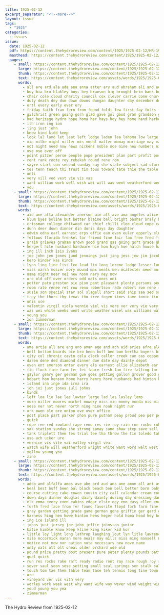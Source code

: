 ```yaml
---
title: 1925-02-12
excerpt_separator: "<!--more-->"
layout: issue
tags:
  - "1925"
categories:
  - issues
issue:
  date: 1925-02-12
  pdf: https://content.thehydroreview.com/content/1925/1925-02-12/HR-1925-02-12.pdf
  masthead: https://content.thehydroreview.com/content/1925/1925-02-12/masthead/HR-1925-02-12.jpg
  pages:
    - small: https://content.thehydroreview.com/content/1925/1925-02-12/small/HR-1925-02-12-01.jpg
      large: https://content.thehydroreview.com/content/1925/1925-02-12/large/HR-1925-02-12-01.jpg
      thumb: https://content.thehydroreview.com/content/1925/1925-02-12/thumbnails/HR-1925-02-12-01.jpg
      text: https://content.thehydroreview.com/assets/words/1925/1925-02-12/HR-1925-02-12-01.txt
      words:
        - all are ard ala ada ana anna atter ary aud abraham ali and adams alls
        - buy bia bro blakley boys bey branson big brought bein bank born benscoter baptist but bist beans bring birth brother best brand bill bridge bryson bator
        - chair cole cloud charity council cox clever carrie come church carey ches county coe clara cor christian center city came chic
        - duty death dey dun down downs dungan daughter day december doing dinner dare
        - ertl every early ever ery
        - friday faith fran fern from found foldi few first fay folks frost flowers fort foote for fruits fall full friends
        - gilchrist green going gorn glad gave gol good gram grandson guo george ground gee given glidewell grand gan goods grade
        - had heritage hydro hope homa her hays hoy hey home hand herbert hea hom hume hird held has heart hall hensle harm
        - ith iron ing ion
        - jing just john
        - know kind kidd keep
        - look lal land let leat left lodge laden lea lahoma low large lead last lincoln laughter lady lake living life
        - mia milke might miller mis mount matter monay marriage may man most miss more mary mein many members made mar mex main marc mor
        - not night need now news nickens noble noe nine new numbers nie near nims
        - ove ose over off
        - point pitzer perse people pope president plan part profit pos persons princess post postal phill public perfect pro pla pearl pace pere
        - rent rank roote rey rebekah round rene rom
        - sayre start son second sunday say she state subject sad store sear supper sork south school shi saturday shall sell six sch stuer sallie short sese schoo
        - tes tenn teach thi trust tim tous toward tate thie the table team too then town trip tue teen
        - unti
        - very vill ved vest vie vis vas
        - want willian work well wish wei will was went weatherford weeks wes wynona with west why week words way
        - you
    - small: https://content.thehydroreview.com/content/1925/1925-02-12/small/HR-1925-02-12-02.jpg
      large: https://content.thehydroreview.com/content/1925/1925-02-12/large/HR-1925-02-12-02.jpg
      thumb: https://content.thehydroreview.com/content/1925/1925-02-12/thumbnails/HR-1925-02-12-02.jpg
      text: https://content.thehydroreview.com/assets/words/1925/1925-02-12/HR-1925-02-12-02.txt
      words:
        - aid ane alta alexander anerson ain all ave ama angeles alice and agent annie arp able are ani andy ann amos ach
        - blum byes boline but better blaine ball bright bashar braly buy business barber birden bartgis bast bee blanchard best bishop been berger bart ber ben born bah
        - crissman college chitwood car chief chilli cleo cloud cope cand cedar colo clyde call carnegie come cody child cecil cach cook cone city corn change coffee code canta cause
        - dunn deer down dinner din doris days day daughter
        - edwin edna earl earnest erps effie eam even euler epperly elmer evert end ear
        - fellows florida frenkel far friend fine fair fam free fred fry foreman fields for frankie fellow friday ford fogel frank
        - grain grieves graham grown good grand gas going gort grace ghost george gallon guy greg game gorell glady
        - hergert hite husband hardware hie hom high hue hatch house hart hon hone hin hydro helen has hesser henry hen hinton her hopewell herndon how had hattie home hang harry
        - ing ill inch isis ivans
        - joe john jen jones jund jennings just jing jess jew jim jacob johnnie
        - kero kinder kas kinds
        - lynn ling line list lee lead lin long lorene lodge lesser lump lynch lines look lows lola last levi lige lawter louisville lizzie len laswell lake let linch lemon
        - miss marsh mosier mory mound mas meals men mcalester mene murray mere menary mary mighty miller man miler more meal mckee mor mus monday mon marion mccafferty mons made
        - name night near nei new noon nary ney now
        - ore old off over orders odd oats ones oni
        - potter pato preston pie pion pant pleasant plenty persons peden page poitier peal per piece pry pasket price part patterson pio place past peo
        - room rate renee ret row reno robertson rado robert rom rene ridenour ridge reason road red rowland rae rust route reynolds run radio regular rome
        - susie son special star sol slagell short said ship saa sed salen sick season sister sons sua soule sun springs spring south seed school state sim sis supper saturday sale sam she samples sunday stutzman seeger smith sie sting suite suit see stout sights
        - trey the thurs thy texas tho tree tegen times tame tonic tin toch towns tome ton trusty try them tuttle tee too thomas truman tiny tha
        - unis use
        - valentin virgil viola vennie viel vis vere ver very vie vary
        - waz wei white weeks went write weather wisel was williams walter working wilson with wil wind will wig wakefield willa week weatherford williford wife wes wall walker ware work workman wilma worley
        - young you
        - zon zimmerman
    - small: https://content.thehydroreview.com/content/1925/1925-02-12/small/HR-1925-02-12-03.jpg
      large: https://content.thehydroreview.com/content/1925/1925-02-12/large/HR-1925-02-12-03.jpg
      thumb: https://content.thehydroreview.com/content/1925/1925-02-12/thumbnails/HR-1925-02-12-03.jpg
      text: https://content.thehydroreview.com/assets/words/1925/1925-02-12/HR-1925-02-12-03.txt
      words:
        - ama artie all are ang ano aman age and ach aid aries afre ale able alavi avala
        - bell bottom boards bie bro been buff bee bun bertha buyers bros bei bar bias barber bob bartgis bak ber best butel boston
        - city col chronic cavin cela clock caller creek can cas copper cry corn carver course call cater cheney crissman car courts chis
        - daren dene ded diamond dinner due date day dainty depot
        - even ent emerson enter every els earnest ellie elizabeth ear
        - fin flock fine farm fer fei faure fresh fam fire falling for folks frank fore friends fost fed filling far from first
        - gaylor geary ger german gue goes getting gallon grover good given grain grip guest glen gordon
        - hobart hom henson home harry henry hore husbands had hinton hydro honor hool handle hita hollis has her half hake hone halls
        - island ina inge ida irma ira
        - joh joi just jones juli johns
        - kinds
        - left loa lio lae lee lawter large lad las lasley lamp
        - morn miller moores market mowery miss min money monda mis mirman mound mary mill marion mims meats mille mir man milligan mas moore millian moot magnolia
        - nese ner not never north ning nine noah night nur
        - ork owen ole ore onion ove over office
        - post place part parker phon pure putnam peay proud peo per pent pound paul pla pee past
        - quick
        - rope ree red rowland rape reno res rie roy rain ron rocks ruhl rhode rome roe reber rose rox route rake rock roll
        - sak station sunday she strong samay sano shaw step save sell sane sper sees sun spain saad shorts sack sand seaton see sale spring sony seed sea star sales sear saturday scott
        - tank triplett then tes trial tee tha throw the tin toledo take thelma tien thu tutt try tom tex tie them
        - use uch ucker ure
        - vernice vis vite vai valley virgil vea
        - watch wife will weatherford wright white want word walt west wash wilson was wide week went write with wit waas whit work wos
        - yellow young you
        - zine
    - small: https://content.thehydroreview.com/content/1925/1925-02-12/small/HR-1925-02-12-04.jpg
      large: https://content.thehydroreview.com/content/1925/1925-02-12/large/HR-1925-02-12-04.jpg
      thumb: https://content.thehydroreview.com/content/1925/1925-02-12/thumbnails/HR-1925-02-12-04.jpg
      text: https://content.thehydroreview.com/assets/words/1925/1925-02-12/HR-1925-02-12-04.txt
      words:
        - addo and alfalfa amos ave abe ard aud ana ane amon all ani ast ald acre art ary atkinson are auch ally ask
        - beal best buff been bal black beach ben bell better born baby blanchard bale boys both bay brown burkhalter baptist bradley bil boy beard bull box boat butter bring bourbon bollinger binder buy blum barber barn but
        - course cutting cake cowen cousin city call calendar cream courts collier county cocking church come credit company coin clever colony carey clinton chas cabin car chet court cane cope chick
        - down days dinner douglas dairy dainty during day dressing dance doe doten daugherty duly driftwood dent doing deal der don
        - elk emma every even eakins edgar elsie egy eno easy ellen ence exendine
        - furth fred face from fer found favorite floyd fork farm fine freedom funn few for flock fresh fam first fore foe forth frost filling font funny falta finch fellow foot
        - gray garden getting grade game german gone griffin ger gard glad gorg gibbs green gentle gosh good grant georges greed glass george gout
        - harness hing hen howe hinton hens heger hold homa head hey hoy harbor henshaw hair hydro house hine hart hands had her home helen hite high host hay hin hee harmon him has heard hone hot harriet hes
        - ing ice island ill
        - johns just jersey joe john jeffie johnston junior
        - katie kimble know keep kline king kiker kid kor
        - little loy light long lathrop laughing lout lyn litle lawrence lister later locks lay lust lloyd left logan lore loge last lady littie leather lamotte like lord lat lynn lait lis laswell
        - mile mccormick maran more meals may mills miss ming mansell moths miller matter money monday mena mark moment many maize mill might man milk mis mare most must mules mares market
        - notice not now nor nation nota necessary new nove name
        - only oats ott olt oneal older orchard ode old
        - pound price pretty post present pure peter plenty pounds patterson passen part perl place prise per por port
        - qual quick
        - run res rocks rake raft ready radio rent ray race rough roy rose route rober rhodes rom rock red rhode row roof rouse
        - sever saul soon sese setting small seal springs son stalk salad shoe short saw sus safe say standard sodders sult spar strain said smiling spring seed side salb sey sur smith slater sas state senior single swim sal sali see she strange sunday seger seem sister sun span sou spine set story still stelton sale score stock saturday start save special
        - touch tom tae them table team tase teh tennis tong tine town taylor tho thea ten tank ton trust tad the tua tha tickle tor take
        - ute
        - vineyard ver vis vith very
        - worley work week west why want wife way wever wind weight winter windows water was willing wilt waller wiek white went wat wig well wan won watch with will world weeks weatherford wares wagon wornstaff
        - youd young you yea
        - zimmerman
---
```


The Hydro Review from 1925-02-12

<!--more-->

